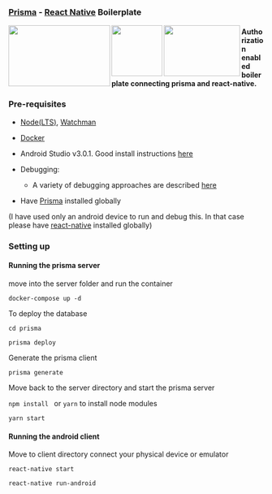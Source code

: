 ### [Prisma](http://prismagraphql.com) - [React Native](https://facebook.github.io/react-native/) Boilerplate

<div>
<img align="left" width="200" height="120" src="https://camo.githubusercontent.com/c7f49c483a3c5a145ff55c7331520a65e12abff2/68747470733a2f2f692e696d6775722e636f6d2f774434725674342e706e67">

<img align="left" width="100" height="100" src="https://upload.wikimedia.org/wikipedia/commons/thumb/a/a7/React-icon.svg/2000px-React-icon.svg.png">

<img align="left" width="150" height="100" src="https://cdn.pixabay.com/photo/2015/04/23/17/41/node-js-736399_960_720.png">

</div>

#### Authorization enabled boilerplate connecting prisma and react-native.

### Pre-requisites

* [Node(LTS)](https://nodejs.org/en/), [Watchman](https://facebook.github.io/react-native/docs/getting-started.html#node-watchman)
* [Docker](https://www.docker.com/)
* Android Studio v3.0.1. Good install instructions [here](https://facebook.github.io/react-native/docs/getting-started.html#1-install-android-studio)
* Debugging:

  * A variety of debugging approaches are described [here](https://facebook.github.io/react-native/docs/debugging.html)  
* Have [Prisma](http://prismagraphql.com) installed globally 

(I have used only an android device to run and debug this. In that case please have [react-native](https://www.npmjs.com/package/react-native) installed globally)

### Setting up

#### Running the prisma server
move into the server folder and run the container

`docker-compose up -d`

To deploy the database 

`cd prisma`

`prisma deploy`

Generate the prisma client

`prisma generate`

Move back to the server directory and start the prisma server

`npm install ` or `yarn` to install node modules

`yarn start`

#### Running the android client

Move to client directory
connect your physical device or emulator

`react-native start`

`react-native run-android`